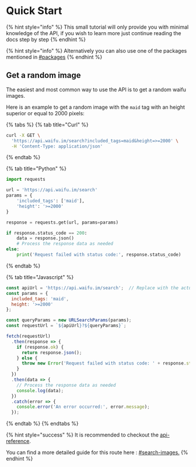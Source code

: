 # Quick Start

{% hint style="info" %}
This small tutorial will only provide you with minimal knowledge of the API, if you wish to learn more just continue reading the docs step by step
{% endhint %}

{% hint style="info" %}
Alternatively you can also use one of the packages mentioned in [#packages](ressources.md#packages "mention")
{% endhint %}

## Get a random image

The easiest and most common way to use the API is to get a random waifu images.

Here is an example to get a random image with the `maid` tag with an height superior or equal to 2000 pixels:

{% tabs %}
{% tab title="Curl" %}
```bash
curl -X GET \
  'https://api.waifu.im/search?included_tags=maid&height=>=2000' \
  -H 'Content-Type: application/json'
```
{% endtab %}

{% tab title="Python" %}
```python
import requests

url = 'https://api.waifu.im/search'
params = {
    'included_tags': ['maid'],
    'height': '>=2000'
}

response = requests.get(url, params=params)

if response.status_code == 200:
    data = response.json()
    # Process the response data as needed
else:
    print('Request failed with status code:', response.status_code)

```
{% endtab %}

{% tab title="Javascript" %}
```javascript
const apiUrl = 'https://api.waifu.im/search';  // Replace with the actual API endpoint URL
const params = {
  included_tags: 'maid',
  height: '>=2000'
};

const queryParams = new URLSearchParams(params);
const requestUrl = `${apiUrl}?${queryParams}`;

fetch(requestUrl)
  .then(response => {
    if (response.ok) {
      return response.json();
    } else {
      throw new Error('Request failed with status code: ' + response.status);
    }
  })
  .then(data => {
    // Process the response data as needed
    console.log(data);
  })
  .catch(error => {
    console.error('An error occurred:', error.message);
  });

```
{% endtab %}
{% endtabs %}

{% hint style="success" %}
It is recommended to checkout the [api-reference](reference/api-reference/ "mention").

You can find a more detailed guide for this route here : [#search-images.](reference/api-reference/search.md#search-images. "mention")
{% endhint %}
